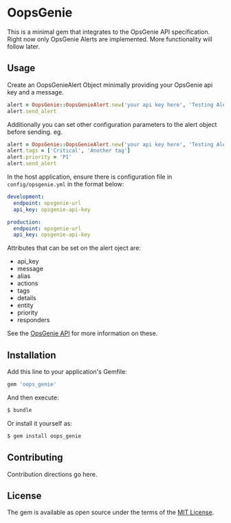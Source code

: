 # OopsGenie
This is a minimal gem that integrates to the OpsGenie API specification.
Right now only OpsGenie Alerts are implemented. More functionality will follow
later.

## Usage
Create an OopsGenieAlert Object minimally providing your OpsGenie api key and a 
message.
```ruby
alert = OopsGenie::OopsGenieAlert.new('your api key here', 'Testing Alerts')
alert.send_alert
```

Additionally you can set other configuration parameters to the alert object
before sending. eg.
```ruby
alert = OopsGenie::OopsGenieAlert.new('your api key here', 'Testing Alerts')
alert.tags = ['Critical', 'Another tag']
alert.priority = 'P1'
alert.send_alert

```

In the host application, ensure there is configuration file in `config/opsgenie.yml` in the format below:

```yaml
development:
  endpoint: opsgenie-url
  api_key: opsgenie-api-key

production:
  endpoint: opsgenie-url
  api_key: opsgenie-api-key
```

Attributes that can be set on the alert oject are:
  - api_key
  - message
  - alias
  - actions
  - tags
  - details
  - entity
  - priority
  - responders

See the [OpsGenie API](https://docs.opsgenie.com/docs/api-integration) for more information on these.
## Installation
Add this line to your application's Gemfile:

```ruby
gem 'oops_genie'
```

And then execute:
```bash
$ bundle
```

Or install it yourself as:
```bash
$ gem install oops_genie
```

## Contributing
Contribution directions go here.

## License
The gem is available as open source under the terms of the [MIT License](https://opensource.org/licenses/MIT).
